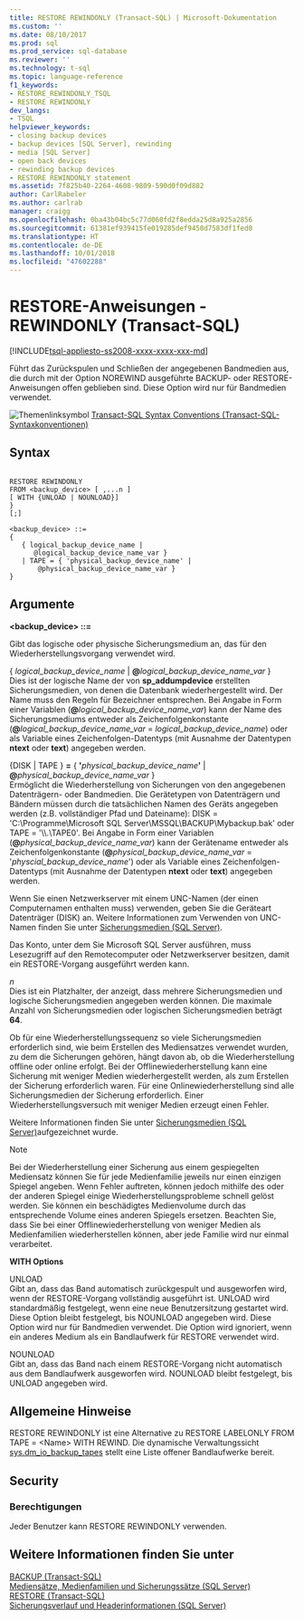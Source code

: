 ```yaml
---
title: RESTORE REWINDONLY (Transact-SQL) | Microsoft-Dokumentation
ms.custom: ''
ms.date: 08/10/2017
ms.prod: sql
ms.prod_service: sql-database
ms.reviewer: ''
ms.technology: t-sql
ms.topic: language-reference
f1_keywords:
- RESTORE_REWINDONLY_TSQL
- RESTORE REWINDONLY
dev_langs:
- TSQL
helpviewer_keywords:
- closing backup devices
- backup devices [SQL Server], rewinding
- media [SQL Server]
- open back devices
- rewinding backup devices
- RESTORE REWINDONLY statement
ms.assetid: 7f825b40-2264-4608-9809-590d0f09d882
author: CarlRabeler
ms.author: carlrab
manager: craigg
ms.openlocfilehash: 0ba43b04bc5c77d060fd2f8edda25d8a925a2856
ms.sourcegitcommit: 61381ef939415fe019285def9450d7583df1fed0
ms.translationtype: HT
ms.contentlocale: de-DE
ms.lasthandoff: 10/01/2018
ms.locfileid: "47602288"
---
```

# <a name="restore-statements---rewindonly-transact-sql"></a>RESTORE-Anweisungen - REWINDONLY (Transact-SQL)
[!INCLUDE[tsql-appliesto-ss2008-xxxx-xxxx-xxx-md](../../includes/tsql-appliesto-ss2008-xxxx-xxxx-xxx-md.md)]

  Führt das Zurückspulen und Schließen der angegebenen Bandmedien aus, die durch mit der Option NOREWIND ausgeführte BACKUP- oder RESTORE-Anweisungen offen geblieben sind. Diese Option wird nur für Bandmedien verwendet.  
  
 ![Themenlinksymbol](../../database-engine/configure-windows/media/topic-link.gif "Topic link icon") [Transact-SQL Syntax Conventions (Transact-SQL-Syntaxkonventionen)](../../t-sql/language-elements/transact-sql-syntax-conventions-transact-sql.md)  
  
## <a name="syntax"></a>Syntax  
  
```  
  
RESTORE REWINDONLY   
FROM <backup_device> [ ,...n ]  
[ WITH {UNLOAD | NOUNLOAD}]  
}   
[;]  
  
<backup_device> ::=  
{   
   { logical_backup_device_name |  
      @logical_backup_device_name_var }  
   | TAPE = { 'physical_backup_device_name' |  
       @physical_backup_device_name_var }   
}   
```  
  
## <a name="arguments"></a>Argumente  
 **\<backup_device> ::=** 
  
 Gibt das logische oder physische Sicherungsmedium an, das für den Wiederherstellungsvorgang verwendet wird.  
  
 { *logical_backup_device_name* | **@**_logical\_backup\_device\_name\_var_ }  
 Dies ist der logische Name der von **sp_addumpdevice** erstellten Sicherungsmedien, von denen die Datenbank wiederhergestellt wird. Der Name muss den Regeln für Bezeichner entsprechen. Bei Angabe in Form einer Variablen (**@**_logical\_backup\_device\_name\_var_) kann der Name des Sicherungsmediums entweder als Zeichenfolgenkonstante (**@**_logical\_backup\_device\_name\_var_ = _logical\_backup\_device\_name_) oder als Variable eines Zeichenfolgen-Datentyps (mit Ausnahme der Datentypen **ntext** oder **text**) angegeben werden.  
  
 {DISK | TAPE } **=** { **'**_physical\_backup\_device\_name_**'** | **@**_physical\_backup\_device\_name\_var_ }  
 Ermöglicht die Wiederherstellung von Sicherungen von den angegebenen Datenträgern- oder Bandmedien. Die Gerätetypen von Datenträgern und Bändern müssen durch die tatsächlichen Namen des Geräts angegeben werden (z.B. vollständiger Pfad und Dateiname): DISK = 'C:\Programme\Microsoft SQL Server\MSSQL\BACKUP\Mybackup.bak' oder TAPE = '\\\\.\TAPE0'. Bei Angabe in Form einer Variablen (**@**_physical\_backup\_device\_name\_var_) kann der Gerätename entweder als Zeichenfolgenkonstante (**@**_physical\_backup\_device\_name\_var_ = '*physcial_backup_device_name*') oder als Variable eines Zeichenfolgen-Datentyps (mit Ausnahme der Datentypen **ntext** oder **text**) angegeben werden.  
  
 Wenn Sie einen Netzwerkserver mit einem UNC-Namen (der einen Computernamen enthalten muss) verwenden, geben Sie die Geräteart Datenträger (DISK) an. Weitere Informationen zum Verwenden von UNC-Namen finden Sie unter [Sicherungsmedien &#40;SQL Server&#41;](../../relational-databases/backup-restore/backup-devices-sql-server.md).  
  
 Das Konto, unter dem Sie Microsoft SQL Server ausführen, muss Lesezugriff auf den Remotecomputer oder Netzwerkserver besitzen, damit ein RESTORE-Vorgang ausgeführt werden kann.  
  
 *n*  
 Dies ist ein Platzhalter, der anzeigt, dass mehrere Sicherungsmedien und logische Sicherungsmedien angegeben werden können. Die maximale Anzahl von Sicherungsmedien oder logischen Sicherungsmedien beträgt **64**.  
  
 Ob für eine Wiederherstellungssequenz so viele Sicherungsmedien erforderlich sind, wie beim Erstellen des Mediensatzes verwendet wurden, zu dem die Sicherungen gehören, hängt davon ab, ob die Wiederherstellung offline oder online erfolgt. Bei der Offlinewiederherstellung kann eine Sicherung mit weniger Medien wiederhergestellt werden, als zum Erstellen der Sicherung erforderlich waren. Für eine Onlinewiederherstellung sind alle Sicherungsmedien der Sicherung erforderlich. Einer Wiederherstellungsversuch mit weniger Medien erzeugt einen Fehler.  
  
 Weitere Informationen finden Sie unter [Sicherungsmedien &#40;SQL Server&#41;](../../relational-databases/backup-restore/backup-devices-sql-server.md)aufgezeichnet wurde.  
  
> [!NOTE]  
>  Bei der Wiederherstellung einer Sicherung aus einem gespiegelten Mediensatz können Sie für jede Medienfamilie jeweils nur einen einzigen Spiegel angeben. Wenn Fehler auftreten, können jedoch mithilfe des oder der anderen Spiegel einige Wiederherstellungsprobleme schnell gelöst werden. Sie können ein beschädigtes Medienvolume durch das entsprechende Volume eines anderen Spiegels ersetzen. Beachten Sie, dass Sie bei einer Offlinewiederherstellung von weniger Medien als Medienfamilien wiederherstellen können, aber jede Familie wird nur einmal verarbeitet.  
  
 **WITH Options**  
  
 UNLOAD  
 Gibt an, dass das Band automatisch zurückgespult und ausgeworfen wird, wenn der RESTORE-Vorgang vollständig ausgeführt ist. UNLOAD wird standardmäßig festgelegt, wenn eine neue Benutzersitzung gestartet wird. Diese Option bleibt festgelegt, bis NOUNLOAD angegeben wird. Diese Option wird nur für Bandmedien verwendet. Die Option wird ignoriert, wenn ein anderes Medium als ein Bandlaufwerk für RESTORE verwendet wird.  
  
 NOUNLOAD  
 Gibt an, dass das Band nach einem RESTORE-Vorgang nicht automatisch aus dem Bandlaufwerk ausgeworfen wird. NOUNLOAD bleibt festgelegt, bis UNLOAD angegeben wird.  
  
## <a name="general-remarks"></a>Allgemeine Hinweise  
 RESTORE REWINDONLY ist eine Alternative zu RESTORE LABELONLY FROM TAPE = \<Name> WITH REWIND. Die dynamische Verwaltungssicht [sys.dm_io_backup_tapes](../../relational-databases/system-dynamic-management-views/sys-dm-io-backup-tapes-transact-sql.md) stellt eine Liste offener Bandlaufwerke bereit.  
  
## <a name="security"></a>Security  
  
### <a name="permissions"></a>Berechtigungen  
 Jeder Benutzer kann RESTORE REWINDONLY verwenden.  
  
## <a name="see-also"></a>Weitere Informationen finden Sie unter  
 [BACKUP &#40;Transact-SQL&#41;](../../t-sql/statements/backup-transact-sql.md)   
 [Mediensätze, Medienfamilien und Sicherungssätze &#40;SQL Server&#41;](../../relational-databases/backup-restore/media-sets-media-families-and-backup-sets-sql-server.md)   
 [RESTORE &#40;Transact-SQL&#41;](../../t-sql/statements/restore-statements-transact-sql.md)   
 [Sicherungsverlauf und Headerinformationen &#40;SQL Server&#41;](../../relational-databases/backup-restore/backup-history-and-header-information-sql-server.md)  
  
  

